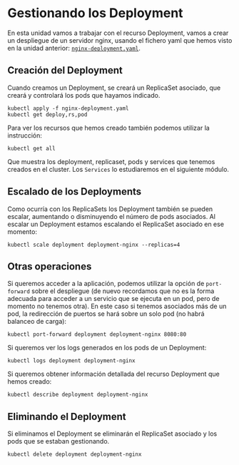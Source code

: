 # Gestionando los Deployment

En esta unidad vamos a trabajar con el recurso Deployment, vamos a crear un despliegue de un servidor nginx, usando el fichero yaml que hemos visto en la unidad anterior: [`nginx-deployment.yaml`](files/nginx-deployment.yaml).

## Creación del Deployment

Cuando creamos un Deployment, se creará un ReplicaSet asociado, que creará y controlará los pods que hayamos indicado.

    kubectl apply -f nginx-deployment.yaml
    kubectl get deploy,rs,pod

Para ver los recursos que hemos creado también podemos utilizar la instrucción:

    kubectl get all

Que muestra los deployment, replicaset, pods y services que tenemos creados en el cluster. Los `Services` lo estudiaremos en el siguiente módulo.

## Escalado de los Deployments

Como ocurría con los ReplicaSets los Deployment también se pueden escalar, aumentando o disminuyendo el número de pods asociados. Al escalar un Deployment estamos escalando el ReplicaSet asociado en ese momento:

    kubectl scale deployment deployment-nginx --replicas=4

## Otras operaciones

Si queremos acceder a la aplicación, podemos utilizar la opción de `port-forward` sobre el despliegue (de nuevo recordamos que no es la forma adecuada para acceder a un servicio que se ejecuta en un pod, pero de momento no tenemos otra). En este caso si tenemos asociados más de un pod, la redirección de puertos se hará sobre un solo pod (no habrá balanceo de carga):

    kubectl port-forward deployment deployment-nginx 8080:80

Si queremos ver los logs generados en los pods de un Deployment:

    kubectl logs deployment deployment-nginx

Si queremos obtener información detallada del recurso Deployment que hemos creado:

    kubectl describe deployment deployment-nginx

## Eliminando el Deployment

Si eliminamos el Deployment se eliminarán el ReplicaSet asociado y los pods que se estaban gestionando.

    kubectl delete deployment deployment-nginx
